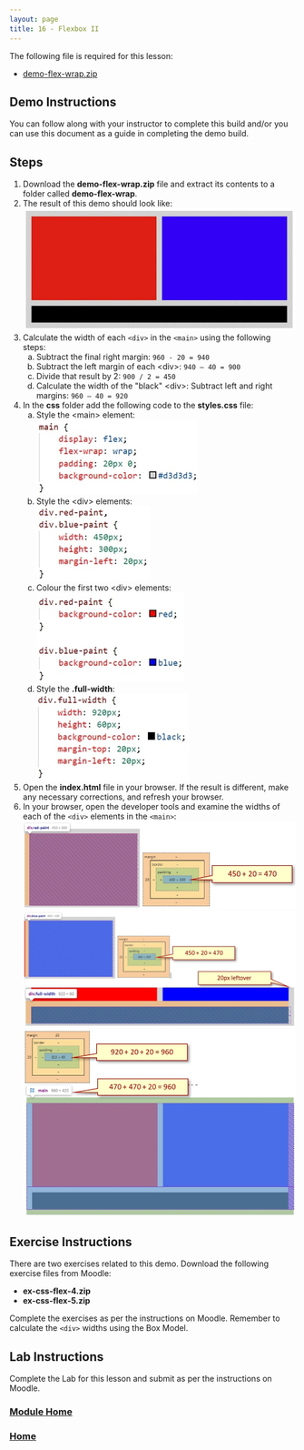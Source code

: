 ```yaml
---
layout: page
title: 16 - Flexbox II
---
```

The following file is required for this lesson:
* [demo-flex-wrap.zip](files/demo-flex-wrap.zip)

## Demo Instructions
You can follow along with your instructor to complete this build and/or you can use this document as a guide in completing the demo build.

## Steps
1.	Download the **demo-flex-wrap.zip** file and extract its contents to a folder called **demo-flex-wrap**.
2.	The result of this demo should look like:<br>
![flexwrap-final.jpg](files/flexwrap-final.jpg)
3.	Calculate the width of each `<div>` in the `<main>` using the following steps:<br>
    <ol type="a">
        <li>Subtract the final right margin: <code>960 - 20 = 940</code></li>
        <li>Subtract the left margin of each &lt;div&gt;: <code>940 – 40 = 900</code></li>
        <li>Divide that result by 2: <code>900 / 2 = 450</code></li>
        <li>Calculate the width of the "black" &lt;div&gt;: Subtract left and right margins: <code>960 – 40 = 920</code></li>
    </ol>
4.	In the **css** folder add the following code to the **styles.css** file:<br>
    <ol type="a">
        <li>Style the &lt;main&gt; element:<br>
        <img src="files/css-styles-a.jpg" alt="main style">
        </li>
        <li>Style the &lt;div&gt; elements:<br>
        <img src="files/css-styles-b.jpg" alt="div style">
        </li>
        <li>Colour the first two &lt;div&gt; elements:<br>
        <img src="files/css-styles-c.jpg" alt="div colours">
        </li>
        <li>Style the <b>.full-width</b>:<br>
        <img src="files/css-styles-d.jpg" alt=".width class">
        </li>
    </ol>
5.	Open the **index.html** file in your browser. If the result is different, make any necessary corrections, and refresh your browser.
6.	In your browser, open the developer tools and examine the widths of each of the `<div>` elements in the `<main>`:<br>
![div-element-01.jpg](files/div-element-01.jpg)<br>
![div-element-02.jpg](files/div-element-02.jpg)<br>
![div-element-03.jpg](files/div-element-03.jpg)

## Exercise Instructions
There are two exercises related to this demo. Download the following exercise files from Moodle:
* **ex-css-flex-4.zip**
* **ex-css-flex-5.zip**

Complete the exercises as per the instructions on Moodle. Remember to calculate the `<div>` widths using the Box Model.

## Lab Instructions
Complete the Lab for this lesson and submit as per the instructions on Moodle.

### [Module Home](../module2.md)

### [Home](../../)